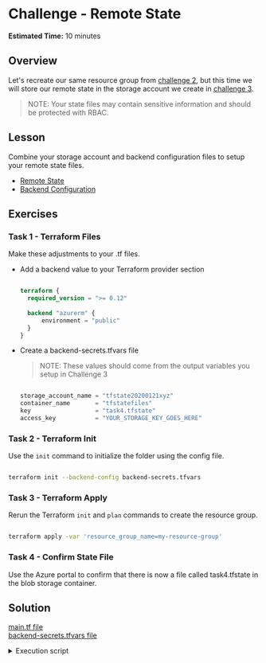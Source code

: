 # Challenge - Remote State

**Estimated Time:** 10 minutes

## Overview

Let's recreate our same resource group from [challenge 2](../02_create-resource-group/solution/main.tf),
but this time we will store our remote state in the storage account we create in 
[challenge 3](../03_storage-account/README.md).

> NOTE: Your state files may contain sensitive information and should be protected with RBAC.

## Lesson

Combine your storage account and backend configuration files to setup your remote state files.

* [Remote State](https://www.terraform.io/docs/state/remote.html)
* [Backend Configuration](https://www.terraform.io/docs/backends/config.html)

## Exercises

### Task 1 - Terraform Files

Make these adjustments to your .tf files.

* Add a backend value to your Terraform provider section

  ```terraform

  terraform {
    required_version = ">= 0.12"
    
    backend "azurerm" {
        environment = "public"
    }
  }

  ```

* Create a backend-secrets.tfvars file

  > NOTE: These values should come from the output variables you setup in Challenge 3

  ```terraform

  storage_account_name = "tfstate20200121xyz"
  container_name       = "tfstatefiles"
  key                  = "task4.tfstate"
  access_key           = "YOUR_STORAGE_KEY_GOES_HERE"

  ```

### Task 2 - Terraform Init

Use the `init` command to initialize the folder using the config file.

```bash

terraform init --backend-config backend-secrets.tfvars

```

### Task 3 - Terraform Apply

Rerun the Terraform `init` and `plan` commands to create the resource group.

```bash

terraform apply -var 'resource_group_name=my-resource-group'

```

### Task 4 - Confirm State File

Use the Azure portal to confirm that there is now a file called task4.tfstate in the blob storage container.

## Solution

[main.tf file](solution/main.tf)  
[backend-secrets.tfvars file](solution/sample-backend-secrets.tfvars)  

<details>
<summary>
Execution script
</summary>

```bash

# Use remote storage
terraform init --backend-config backend-secrets.tfvars

# Apply the script
terraform apply -var 'resource_group_name=my-resource-group'

```
</details>
